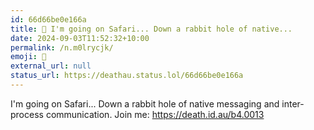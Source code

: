```yaml
---
id: 66d66be0e166a
title: 🧭 I'm going on Safari... Down a rabbit hole of native...
date: 2024-09-03T11:52:32+10:00
permalink: /n.m0lrycjk/
emoji: 🧭
external_url: null
status_url: https://deathau.status.lol/66d66be0e166a
---
```


I'm going on Safari... Down a rabbit hole of native messaging and inter-process communication. Join me:
https://death.id.au/b4.0013
